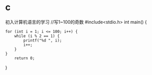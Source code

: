 # c
初入计算机语言的学习
//写1~100的奇数
#include<stdio.h>
int main()
{
	
	for (int i = 1; i <= 100; i++) {
		while (i % 2 == 1) {
			printf("%d ", i);
			i++;
		}
	}
		return 0;
	
}
